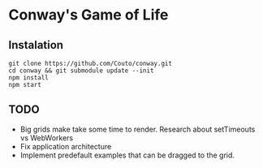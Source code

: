 # Conway's Game of Life

## Instalation

```
git clone https://github.com/Couto/conway.git
cd conway && git submodule update --init
npm install
npm start
```

## TODO

 * Big grids make take some time to render. Research about setTimeouts vs WebWorkers
 * Fix application architecture
 * Implement predefault examples that can be dragged to the grid.
